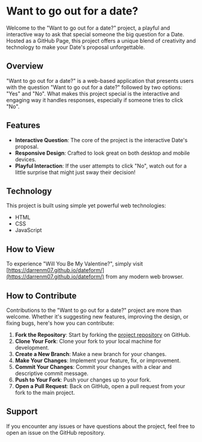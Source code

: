 # Want to go out for a date?

Welcome to the "Want to go out for a date?" project, a playful and interactive way to ask that special someone the big question for a Date. Hosted as a GitHub Page, this project offers a unique blend of creativity and technology to make your Date's proposal unforgettable.

## Overview

"Want to go out for a date?" is a web-based application that presents users with the question "Want to go out for a date?" followed by two options: "Yes" and "No". What makes this project special is the interactive and engaging way it handles responses, especially if someone tries to click "No".

## Features

- **Interactive Question**: The core of the project is the interactive Date's proposal.
- **Responsive Design**: Crafted to look great on both desktop and mobile devices.
- **Playful Interaction**: If the user attempts to click "No", watch out for a little surprise that might just sway their decision!

## Technology

This project is built using simple yet powerful web technologies:
- HTML
- CSS
- JavaScript

## How to View

To experience "Will You Be My Valentine?", simply visit [https://darrenm07.github.io/dateform/](https://darrenm07.github.io/dateform/) from any modern web browser.

## How to Contribute

Contributions to the "Want to go out for a date?" project are more than welcome. Whether it's suggesting new features, improving the design, or fixing bugs, here's how you can contribute:

1. **Fork the Repository**: Start by forking the [project repository](https://darrenm07.github.io/dateform/) on GitHub.
2. **Clone Your Fork**: Clone your fork to your local machine for development.
3. **Create a New Branch**: Make a new branch for your changes.
4. **Make Your Changes**: Implement your feature, fix, or improvement.
5. **Commit Your Changes**: Commit your changes with a clear and descriptive commit message.
6. **Push to Your Fork**: Push your changes up to your fork.
7. **Open a Pull Request**: Back on GitHub, open a pull request from your fork to the main project.

## Support

If you encounter any issues or have questions about the project, feel free to open an issue on the GitHub repository.
